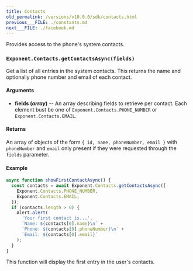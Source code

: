 ```yaml
---
title: Contacts
old_permalink: /versions/v10.0.0/sdk/contacts.html
previous___FILE: ./constants.md
next___FILE: ./facebook.md
---
```


Provides access to the phone's system contacts.

### `Exponent.Contacts.getContactsAsync(fields)`

Get a list of all entries in the system contacts. This returns the name and optionally phone number and email of each contact.

#### Arguments

-   **fields (_array_)** -- An array describing fields to retrieve per contact. Each element bust be one of `Exponent.Contacts.PHONE_NUMBER` or `Exponent.Contacts.EMAIL`.

#### Returns

An array of objects of the form `{ id, name, phoneNumber, email }` with `phoneNumber` and `email` only present if they were requested through the `fields` parameter.

#### Example

```javascript
async function showFirstContactAsync() {
  const contacts = await Exponent.Contacts.getContactsAsync([
    Exponent.Contacts.PHONE_NUMBER,
    Exponent.Contacts.EMAIL,
  ]);
  if (contacts.length > 0) {
    Alert.alert(
      'Your first contact is...',
      `Name: ${contacts[0].name}\n` +
      `Phone: ${contacts[0].phoneNumber}\n` +
      `Email: ${contacts[0].email}`
    );
  }
}
```

This function will display the first entry in the user's contacts.
